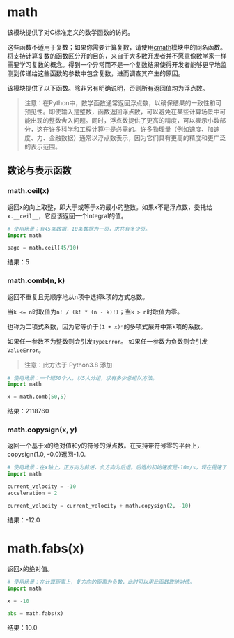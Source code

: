 # math

该模块提供了对C标准定义的数学函数的访问。

这些函数不适用于复数；如果你需要计算复数，请使用[cmath](/Python%20%E6%A0%87%E5%87%86%E5%BA%93/%E6%95%B0%E5%AD%97%E5%92%8C%E6%95%B0%E5%AD%A6%E6%A8%A1%E5%9D%97/cmath)模块中的同名函数。将支持计算复数的函数区分开的目的，来自于大多数开发者并不愿意像数学家一样需要学习复数的概念。得到一个异常而不是一个复数结果使得开发者能够更早地监测到传递给这些函数的参数中包含复数，进而调查其产生的原因。

该模块提供了以下函数。除非另有明确说明，否则所有返回值均为浮点数。


> 注意：在Python中，数学函数通常返回浮点数，以确保结果的一致性和可预见性。即使输入是整数，函数返回浮点数，可以避免在某些计算场景中可能出现的整数舍入问题。同时，浮点数提供了更高的精度，可以表示小数部分，这在许多科学和工程计算中是必需的。许多物理量（例如速度、加速度、力、金融数据）通常以浮点数表示，因为它们具有更高的精度和更广泛的表示范围。


## 数论与表示函数

### math.ceil(x)

返回x的向上取整，即大于或等于x的最小的整数。如果x不是浮点数，委托给`x.__ceil__`，它应该返回一个Integral的值。

```python
# 使用场景：有45条数据，10条数据为一页，求共有多少页。
import math

page = math.ceil(45/10)

```

结果：5

### math.comb(n, k)

返回不重复且无顺序地从n项中选择k项的方式总数。

当`k <= n`时取值为`n! / (k! * (n - k)!)`；当`k > n`时取值为零。

也称为二项式系数，因为它等价于`(1 + x)ⁿ`的多项式展开中第k项的系数。

如果任一参数不为整数则会引发`TypeError`。 如果任一参数为负数则会引发`ValueError`。

> 注意：此方法于 Python3.8 添加

```python
# 使用场景：一个班50个人，以5人分组，求有多少总组队方法。
import math

x = math.comb(50,5)

```

结果：2118760

### math.copysign(x, y)

返回一个基于x的绝对值和y的符号的浮点数。在支持带符号零的平台上，copysign(1.0, -0.0)返回-1.0.

```python
# 使用场景：在x轴上，正方向为前进，负方向为后退。后退的初始速度是-10m/s，现在提速了，增加了2m/s，求增加速度后，当前时速。
import math

current_velocity = -10
acceleration = 2

current_velocity = current_velocity + math.copysign(2, -10)

```

结果：-12.0

# math.fabs(x)

返回x的绝对值。

```python
# 使用场景：在计算距离上，复方向的距离为负数，此时可以用此函数取绝对值。
import math

x = -10

abs = math.fabs(x)

```

结果：10.0
